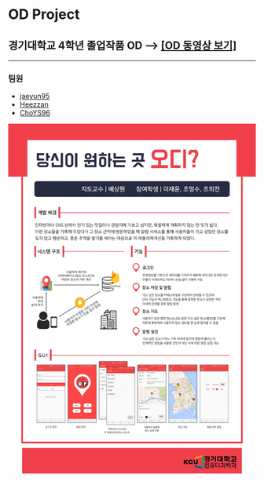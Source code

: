 # OD Project

## 경기대학교 4학년 졸업작품 OD --> [[OD 동영상 보기]](https://youtu.be/Pbh0QHIHu2s)
- - -
### 팀원  
* [jaeyun95](https://github.com/jaeyun95)    
* [Heezzan](https://github.com/Heezzan)   
* [ChoYS96](https://github.com/ChoYS96)

![OD](/image/OD.jpg)   

